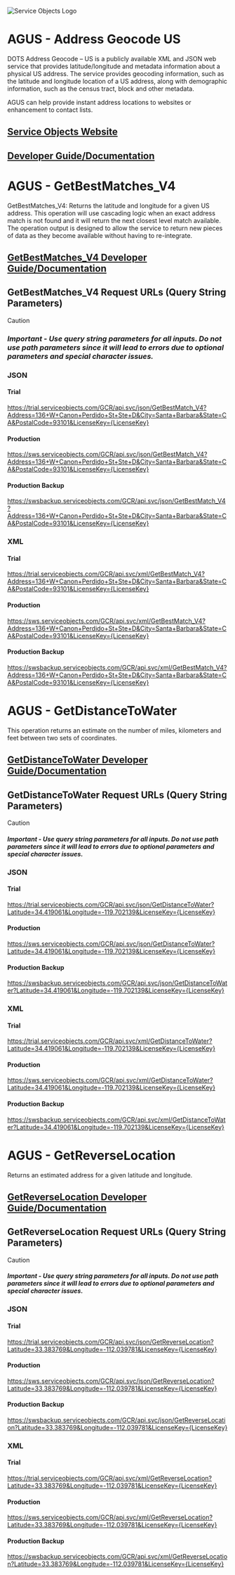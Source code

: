 ![Service Objects Logo](https://www.serviceobjects.com/wp-content/uploads/2021/05/SO-Logo-with-TM.gif "Service Objects Logo")

# AGUS - Address Geocode US

DOTS Address Geocode – US is a publicly available XML and JSON web service that provides latitude/longitude and metadata information about a physical US address. The service provides geocoding information, such as the latitude and longitude location of a US address, along with demographic information, such as the census tract, block and other metadata.

AGUS can help provide instant address locations to websites or enhancement to contact lists.

## [Service Objects Website](https://serviceobjects.com)
## [Developer Guide/Documentation](https://www.serviceobjects.com/docs/)

# AGUS - GetBestMatches_V4

GetBestMatches_V4: Returns the latitude and longitude for a given US address. This operation will use cascading logic when an exact address match is not found and it will return the next closest level match available. The operation output is designed to allow the service to return new pieces of data as they become available without having to re-integrate.

## [GetBestMatches_V4 Developer Guide/Documentation](https://www.serviceobjects.com/docs/dots-address-geocode-us/agus-operations/agus-getbestmatch_v4-recommended/)

## GetBestMatches_V4 Request URLs (Query String Parameters)

>[!CAUTION]
>### *Important - Use query string parameters for all inputs.  Do not use path parameters since it will lead to errors due to optional parameters and special character issues.*


### JSON
#### Trial

https://trial.serviceobjects.com/GCR/api.svc/json/GetBestMatch_V4?Address=136+W+Canon+Perdido+St+Ste+D&City=Santa+Barbara&State=CA&PostalCode=93101&LicenseKey={LicenseKey}

#### Production

https://sws.serviceobjects.com/GCR/api.svc/json/GetBestMatch_V4?Address=136+W+Canon+Perdido+St+Ste+D&City=Santa+Barbara&State=CA&PostalCode=93101&LicenseKey={LicenseKey}

#### Production Backup

https://swsbackup.serviceobjects.com/GCR/api.svc/json/GetBestMatch_V4?Address=136+W+Canon+Perdido+St+Ste+D&City=Santa+Barbara&State=CA&PostalCode=93101&LicenseKey={LicenseKey}

### XML
#### Trial

https://trial.serviceobjects.com/GCR/api.svc/xml/GetBestMatch_V4?Address=136+W+Canon+Perdido+St+Ste+D&City=Santa+Barbara&State=CA&PostalCode=93101&LicenseKey={LicenseKey}

#### Production

https://sws.serviceobjects.com/GCR/api.svc/xml/GetBestMatch_V4?Address=136+W+Canon+Perdido+St+Ste+D&City=Santa+Barbara&State=CA&PostalCode=93101&LicenseKey={LicenseKey}

#### Production Backup

https://swsbackup.serviceobjects.com/GCR/api.svc/xml/GetBestMatch_V4?Address=136+W+Canon+Perdido+St+Ste+D&City=Santa+Barbara&State=CA&PostalCode=93101&LicenseKey={LicenseKey}

# AGUS - GetDistanceToWater

This operation returns an estimate on the number of miles, kilometers and feet between two sets of coordinates.

## [GetDistanceToWater Developer Guide/Documentation](https://www.serviceobjects.com/docs/dots-address-geocode-us/agus-operations/agus-getdistance/)

## GetDistanceToWater Request URLs (Query String Parameters)

>[!CAUTION]
>#### *Important - Use query string parameters for all inputs.  Do not use path parameters since it will lead to errors due to optional parameters and special character issues.*

### JSON
#### Trial

https://trial.serviceobjects.com/GCR/api.svc/json/GetDistanceToWater?Latitude=34.419061&Longitude=-119.702139&LicenseKey={LicenseKey}

#### Production

https://sws.serviceobjects.com/GCR/api.svc/json/GetDistanceToWater?Latitude=34.419061&Longitude=-119.702139&LicenseKey={LicenseKey}

#### Production Backup

https://swsbackup.serviceobjects.com/GCR/api.svc/json/GetDistanceToWater?Latitude=34.419061&Longitude=-119.702139&LicenseKey={LicenseKey}

### XML
#### Trial

https://trial.serviceobjects.com/GCR/api.svc/xml/GetDistanceToWater?Latitude=34.419061&Longitude=-119.702139&LicenseKey={LicenseKey}

#### Production

https://sws.serviceobjects.com/GCR/api.svc/xml/GetDistanceToWater?Latitude=34.419061&Longitude=-119.702139&LicenseKey={LicenseKey}

#### Production Backup

https://swsbackup.serviceobjects.com/GCR/api.svc/xml/GetDistanceToWater?Latitude=34.419061&Longitude=-119.702139&LicenseKey={LicenseKey}

# AGUS - GetReverseLocation

Returns an estimated address for a given latitude and longitude.

## [GetReverseLocation Developer Guide/Documentation](https://www.serviceobjects.com/docs/dots-address-geocode-us/agus-operations/agus-getreverselocation/)

## GetReverseLocation Request URLs (Query String Parameters)

>[!CAUTION]
>#### *Important - Use query string parameters for all inputs.  Do not use path parameters since it will lead to errors due to optional parameters and special character issues.*

### JSON
#### Trial

https://trial.serviceobjects.com/GCR/api.svc/json/GetReverseLocation?Latitude=33.383769&Longitude=-112.039781&LicenseKey={LicenseKey}

#### Production

https://sws.serviceobjects.com/GCR/api.svc/json/GetReverseLocation?Latitude=33.383769&Longitude=-112.039781&LicenseKey={LicenseKey}

#### Production Backup

https://swsbackup.serviceobjects.com/GCR/api.svc/json/GetReverseLocation?Latitude=33.383769&Longitude=-112.039781&LicenseKey={LicenseKey}

### XML
#### Trial

https://trial.serviceobjects.com/GCR/api.svc/xml/GetReverseLocation?Latitude=33.383769&Longitude=-112.039781&LicenseKey={LicenseKey}

#### Production

https://sws.serviceobjects.com/GCR/api.svc/xml/GetReverseLocation?Latitude=33.383769&Longitude=-112.039781&LicenseKey={LicenseKey}

#### Production Backup

https://swsbackup.serviceobjects.com/GCR/api.svc/xml/GetReverseLocation?Latitude=33.383769&Longitude=-112.039781&LicenseKey={LicenseKey}
